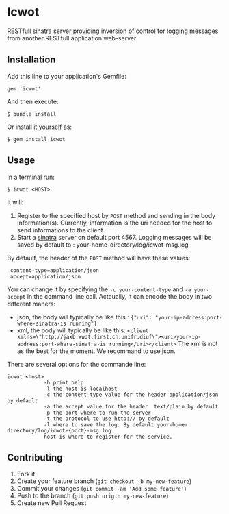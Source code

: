 # Icwot

RESTfull [sinatra](http://www.sinatrarb.com) server providing inversion of control for logging messages from another RESTfull application web-server

## Installation

Add this line to your application's Gemfile:

    gem 'icwot'

And then execute:

    $ bundle install

Or install it yourself as:

    $ gem install icwot

## Usage

In a terminal run:

    $ icwot <HOST>

It will:

1.  Register to the specified host by ` POST ` method and sending in the body information(s).
 Currently, information is the uri needed for the host to send informations to the client.
2.  Start a [sinatra](http://www.sinatrarb.com) server on default port 4567. Logging messages will be saved by default to :
your-home-directory/log/icwot-msg.log

By default, the header of the ` POST ` method will have these values:

     content-type=application/json
     accept=application/json

You can change it by specifying the ` -c your-content-type ` and ` -a your-accept ` in the command line call. Actaually, it can encode the body in two different maners:

*   json, the body will typically be like this : ` {"uri": "your-ip-address:port-where-sinatra-is running"} `
*   xml, the body will typically be like this: ` <client xmlns=\"http://jaxb.xwot.first.ch.unifr.diuf\"><uri>your-ip-address:port-where-sinatra-is running</uri></client> ` The xml is not as the best for the moment. We recommand to use json.

There are several options for the commande line:

    icwot <host>
                -h print help
                -l the host is localhost
                -c the content-type value for the header application/json by default
                -a the accept value for the header  text/plain by default
                -p the port where to run the server
                -t the protocol to use http:// by default
                -l where to save the log. By default your-home-directory/log/icwot-{port}-msg.log
                host is where to register for the service.

## Contributing

1. Fork it
2. Create your feature branch (`git checkout -b my-new-feature`)
3. Commit your changes (`git commit -am 'Add some feature'`)
4. Push to the branch (`git push origin my-new-feature`)
5. Create new Pull Request
